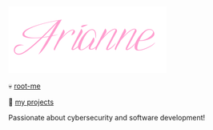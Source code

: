 ![arianne](arianne.png)

💀 [root-me](https://www.root-me.org/ariannelafraise)

👾 [my projects](https://arianne.paintilya.dev)

Passionate about cybersecurity and software development!
